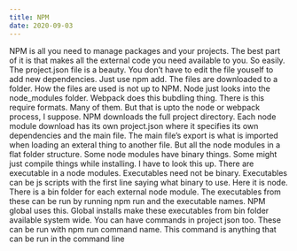 ```yaml
---
title: NPM
date: 2020-09-03
---
```

NPM is all you need to manage packages and your projects. The best part of it is that makes all the external code you need available to you. So easily. The project.json file is a beauty. You don’t have to edit the file youself to add new dependencies. Just use npm add. The files are downloaded to a folder. How the files are used is not up to NPM. Node just looks into the node_modules folder. Webpack does this bubdling thing. There is this require formats. Many of them. But that is upto the node or webpack process, I suppose. NPM downloads the full project directory. Each node module download has its own project.json where it specifies its own dependencies and the main file. The main file’s export is what is imported when loading an exteral thing to another file. But all the node modules in a flat folder structure. Some node modules have binary things. Some might just compile things while installing. I have to look this up. There are executable in a node modules. Executables need not be binary. Executables can be js scripts with the first line saying what binary to use. Here it is node. There is a bin folder for each external node module. The executables from these can be run by running npm run and the executable names. NPM global uses this. Global installs make these executables from bin folder available system wide. You can have commands in project json too. These can be run with npm run command name. This command is anything that can be run in the command line